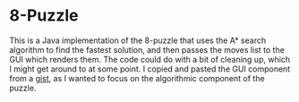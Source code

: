 # 8-Puzzle

This is a Java implementation of the 8-puzzle that uses the A* search algorithm to find the fastest solution,
and then passes the moves list to the GUI which renders them. The code could do with a bit of cleaning up, which I might get around
to at some point. I copied and pasted the GUI component from a [gist](https://gist.github.com/jmhertlein/9514d5729fe7be9cbe79), as I
wanted to focus on the algorithmic component of the puzzle.

